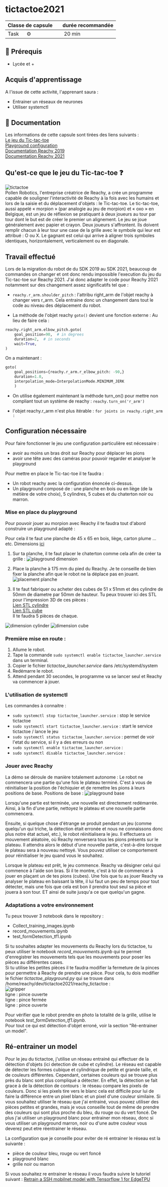 # tictactoe2021

| Classe de capsule  | &emsp;durée recommandée |
|:-------------------|:------------------|
| Task  &emsp;  ⚙️  |&emsp; 20 min      |


## 🎒 Prérequis

- Lycée et +

## Acquis d'apprentissage
A l'issue de cette activité, l'apprenant saura : 
- Entrainer un réseaux de neurones
- Utiliser systemctl  

## 📗 Documentation

Les informations de cette capsule sont tirées des liens suivants :   
[Le jeu du Tic-tac-toe](https://fr.wikipedia.org/wiki/Tic-tac-toe)   
[Playground configuration](https://www.notion.so/TicTacToe-Guide-26937009c5dc4a7f950ede22c918d85a)  
[Documentation Reachy 2019](https://pollen-robotics.github.io/reachy-2019-docs/)  
[Documentation Reachy 2021](https://docs.pollen-robotics.com/)


## Qu'est-ce que le jeu du Tic-tac-toe ❓ 
![tictactoe](img/tictactoe.png)   
Pollen Robotics, l'entreprise créatrice de Reachy, a crée un programme capable de souligner l'interactivité de Reachy à la fois avec les humains et lors de la saisie et du déplacement d'objets : le Tic-tac-toe. 
Le tic-tac-toe, aussi appelé « morpion » (par analogie au jeu de morpion) et « oxo » en Belgique, est un jeu de réflexion se pratiquant à deux joueurs au tour par tour dont le but est de créer le premier un alignement. Le jeu se joue généralement avec papier et crayon. 
Deux joueurs s'affrontent. Ils doivent remplir chacun à leur tour une case de la grille avec le symbole qui leur est attribué : O ou X. Le gagnant est celui qui arrive à aligner trois symboles identiques, horizontalement, verticalement ou en diagonale.
  

## Travail effectué 
  
Lors de la migration du robot de du SDK 2019 au SDK 2021, beaucoup de commandes on changer et ont donc rendu impossible l'execution du jeu du Tic-tac-toe sur Reachy 2021. 
J'ai donc adapter le code pour Reachy 2021 notamment sur des changement assez significatifs tel que : 
* `reachy.r_arm.shoulder_pitch` : l'attribu right_arm de l'objet reachy à changer vers r_arm. Cela entraine donc un changement dans tout le code au niveau des déplacement du robot. 

* La méthode de l'objet reachy `goto()` devient une fonction externe : 
Au lieu de faire cela :  
```python
reachy.right_arm.elbow_pitch.goto(
    goal_position=90,  # in degrees
    duration=2,  # in seconds
    wait=True,
)
```
On a maintenant : 
```python
goto(
	goal_positions={reachy.r_arm.r_elbow_pitch: -90,}
	duration=1.0,
	interpolation_mode=InterpolationMode.MINIMUM_JERK
	)
```

* On utilise également maintenant la méthode turn_on() pour mettre non compliant tout un système de reachy : 
`reachy.turn_on('r_arm')`

* l'objet reachy.r_arm n'est plus itérable : 
`for joints in reachy.right_arm : `

## Configuration nécessaire 

Pour faire fonctionner le jeu une configuration particulière est nécessaire : 
* avoir au moins un bras droit sur Reachy pour déplacer les pions
* avoir une tête avec des caméras pour pouvoir regarder et analyser le playground

Pour mettre en place le Tic-tac-toe il te faudra : 
- Un robot reachy avec la configuration énoncée ci-dessus. 
- Un playground composé de : une planche en bois ou en liège (de la métière de votre choix), 5 cylindres, 5 cubes et du chaterton noir ou marron. 

### Mise en place du playground 

Pour pouvoir jouer au morpion avec Reachy il te faudra tout d'abord construire un playground adapté : 

Pour cela il te faut une planche de 45 x 65 en bois, liège, carton plume ... etc. Dimensions [ici](https://www.notion.so/Dimensions-setup-morpion-a032f56eb2f14702a75a1bb347bbd2dd)

1. Sur ta planche, il te faut placer le chaterton comme cela afin de créer ta grille :
![playground dimension](img/playground_grid.png)

2. Place la planche à 175 mm du pied du Reachy. Je te conseille de bien fixer la planche afin que le robot ne la déplace pas en jouant. 
![placement planche](img/playground_distance.png)

3. Il te faut fabriquer ou acheter des cubes de 51 x 51mm et des cylindre de 50mm de diametre par 50mm de hauteur. Tu peux trouver ici des STL pour l'impression 3D de ces pièces :  
[Lien STL cylindre](https://github.com/ta18/tictactoe2021/blob/main/playground/cylinder.stl)  
[Lien STL cube](https://github.com/ta18/tictactoe2021/blob/main/playground/cube.stl)   
Il te faudra 5 pièces de chaque. 

![dimension cylinder](img/dim_cylinder.png) ![dimension cube](img/dim_cube.png)


### Première mise en route : 

1. Allume le robot. 
2. Tape la commande `sudo systemctl enable tictactoe_launcher.service` dans un terminal. 
3. Copier le fichier *tictactoe_launcher.service* dans /etc/systemd/system
5. Redémarre le robot. 
6. Attend pendant 30 secondes, le programme va se lancer seul et Reachy va commencer à jouer. 

### L'utilisation de systemctl 

Les commandes à connaitre : 
* `sudo systemctl stop tictactoe_launcher.service` : stop le service tictactoe 
* `sudo systemctl start tictactoe_launcher.service` : start le service tictactoe / lance le jeu 
* `sudo systemctl status tictactoe_launcher.service` : permet de voir l'etat du service, si il y a des erreurs ou non 
* `sudo systemctl enable tictactoe_launcher.service` : 
* `sudo systemctl disable tictactoe_launcher.service` : 

### Jouer avec Reachy 

La démo se déroule de manière totalement autonome : 
Le robot ne commencera une partie qu'une fois le plateau terminé. C'est à vous de réinitialiser la position de l'échiquier et de remettre les pions à leurs positions de base.
Positions de base : 
![playground base](img/playground_base.png)

Lorsqu'une partie est terminée, une nouvelle est directement redémarrée. Ainsi, à la fin d'une partie, nettoyez le plateau et une nouvelle partie commencera.

Ensuite, si quelque chose d'étrange se produit pendant un jeu (comme quelqu'un qui triche, la détection était erronée et nous ne connaissons donc plus notre état actuel, etc.), le robot réinitialisera le jeu. Il effectuera un mouvement aléatoire, où Reachy renversera tous les pions présents sur le plateau. Il attendra alors le début d'une nouvelle partie, c'est-à-dire lorsque le plateau sera à nouveau nettoyé. Vous pouvez utiliser ce comportement pour réinitialiser le jeu quand vous le souhaitez.

Lorsque le plateau est prêt, le jeu commence. Reachy va désigner celui qui commence à l'aide son bras. Si il te montre, c'est à toi de commencer à jouer en plaçant un de tes pions (cubes). 
Une fois que tu as jouer Reachy va analyser le plateau en baissant la tête, il lui faut un peu de temps pour tout détecter, mais une fois que cela est bon il prendra tout seul sa pièce et jouera à son tour. 
ET ainsi de suite jusqu'a ce que quelqu'un gagne. 

### Adaptations a votre environnement 

Tu peux trouver 3 notebook dans le repository : 
* Collect_training_images.ipynb
* record_mouvements.ipynb
* test_formDetection_tf1.ipynb

Si tu souhaites adapter les mouvements du Reachy lors du tictactoe, tu peux utiliser le notebook *record_mouvements.ipynb* qui te permet d'enregistrer les mouvements tels que les mouvements pour poser les pièces au différentes cases.    
Si tu utilise les petites pièces il te faudra modifier la fermeture de la pinces pour permettre à Reachy de prendre une pièce. Pour cela, tu dois modifier le fichier *tictactoe_playground.py* qui se trouve dans /home/reachy/dev/tictactoe2021/reachy_tictactoe :    
![gripper](img/gripper.png)    
ligne : pince ouverte   
ligne : pince fermée   
ligne : pince ouverte   

Pour vérifier que le robot prendre en photo la totalité de la grille, utilise le notebook *test_formDetection_tf1.ipynb*.   
Pour tout ce qui est détection d'objet erroné, voir la section "Ré-entrainer un model".   

## Ré-entrainer un model 

Pour le jeu du tictactoe, j'utilise un réseau entrainé qui effectuer de la détection d'objets (ici detection de cube et cylindre). 
Le réseau est capable de détecter les formes cubique et cylindrique de petite et grande taille, et de couleurs différentes. Cependant, certaines couleurs qui se trouve plus près du blanc sont plus compliqué a détecter. En effet, la détection se fait grace à de la détection de contours : le réseau compare les pixels de couleurs. Donc si les pixels tire vers le blanc cela est difficile pour lui de faire la différence entre un pixel blanc et un pixel d'une couleur similaire. 
Si vous souhaitez utiliser le réseau que j'ai entrainé, vous pouvez utiliser des pièces petites et grandes, mais je vous conseille tout de même de prendre des couleurs qui sont plus proche du bleu, du rouge ou du vert foncé. 
De plus j'ai utiliser un playground blanc pour entrainer mon réseau, donc si vous utiliser un playground marron, noir ou d'une autre couleur vous deverez peut etre réentrainer le réseau. 

La configuration que je conseille pour eviter de ré entrainer le réseau est la suivante : 
- pièce de couleur bleu, rouge ou vert foncé 
- playground blanc 
- grille noir ou marron 

Si vous souhaitez re entrainer le réseau il vous faudra suivre le tutoriel suivant : 
[Retrain a SSH mobilnet model with Tensorflow 1 for EdgeTPU](https://github.com/ta18/tod_tf1)
